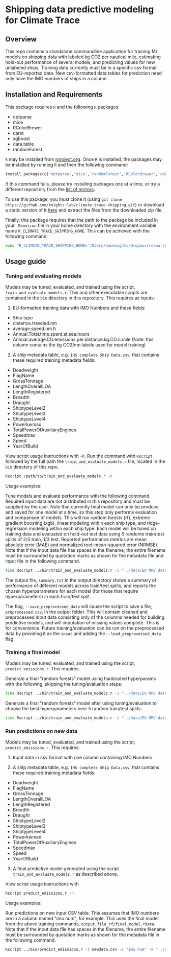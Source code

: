 # Shipping data predictive modeling for Climate Trace

## Overview

This repo contains a standalone commandline application for training ML models on shipping data with labeled kg CO2 per nautical mile, estimating hold-out performance of several models, and predicting values for new unlabeled ships. Training data currently must be in a specific csv format from EU-reported data. New csv-formatted data tables for prediction need only have the IMO numbers of ships in a column.

## Installation and Requirements
This package requires `R` and the following `R` packages:
 - optparse
 - mice
 - RColorBrewer
 - caret
 - xgboost
 - data.table
 - randomForest

`R`  may be installed from [rproject.org](https://www.r-project.org/). Once `R` is installed, the packages may be installed by running `R` and then the following command:
```bash
install.packages(c('optparse','mice','randomForest','RColorBrewer','xgboost','data.table'),repo='http://cran.wustl.edu',dep=TRUE)
```

If this command fails, please try installing packages one at a time, or try a different repository from the [list of mirrors](https://cran.r-project.org/mirrors.html).

To use this package, you must clone it (using `git clone https://github.com/knights-lab/climate-trace-shipping.git`) or download a static version of it [here](https://github.com/knights-lab/climate-trace-shipping/archive/refs/heads/main.zip) and extract the files from the downloaded zip file.

Finally, this package requires that the path to the package be included in your `.Renviron` file in your home directory with the environment variable name `R_CLIMATE_TRACE_SHIPPING_HOME`. This can be achieved with the following command:
```bash
echo "R_CLIMATE_TRACE_SHIPPING_HOME='/Users/danknights/Dropbox/research/climate-trace-shipping'" >> ~/.Renviron
```

## Usage guide

### Tuning and evaluating models
Models may be tuned, evaluated, and trained using the script, `train_and_evaluate_models.r`. This and other executable scripts are contained in the `bin` directory in this repository. This requires as inputs:

1. EU-formatted training data with IMO Numbers and these fields:
 - Ship type
 - distance.traveled.nm
 - average.speed.nm.h
 - Annual.Total.time.spent.at.sea.hours
 - Annual.average.CO.emissions.per.distance.kg.CO.n.mile (Note: this column contains the kg CO2/nm labels used for model training)

2. A ship metadata table, e.g. `IHS complete Ship Data.csv`, that contains these required training metadata fields:
 - Deadweight
 - FlagName
 - GrossTonnage
 - LengthOverallLOA
 - LengthRegistered
 - Breadth
 - Draught
 - ShiptypeLevel2
 - ShiptypeLevel3
 - ShiptypeLevel4
 - Powerkwmax
 - TotalPowerOfAuxiliaryEngines
 - Speedmax
 - Speed
 - YearOfBuild

View script usage instructions with `-h`. Run the command with `Rscript` followed by the full path the `train_and_evaluate_models.r` file, located in the `bin` directory of this repo.
```bash
Rscript /path/to/train_and_evaluate_models.r -h
```

Usage examples:

Tune models and evaluate performance with the following command. Required input data are not distributed in this repository and must be supplied by the user. Note that currently final model can only be produce and saved for one model at a time, so this step only performs evaluation and comparison of models. This will run random forests (rf), extreme gradient boosting (xgb), linear modeling within each ship type, and ridge-regression modeling within each ship type. Each model will be tuned on training data and evaluated on hold-out test data using 5 randome train/test splits of 2/3 train, 1/3 test. Reported performance metrics are mean absolute error (MAE) and normalized root-mean-squared error (NRMSE).  Note that if the input data file has spaces in the filename, the entire filename must be surrounded by quotation marks as shown for the metadata file and input file in the following command.

```bash
time Rscript ../bin/train_and_evaluate_models.r -i "../data/EU MRV data 18-19-20.csv" -m "../data/IHS complete Ship Data.csv" -o output_model_eval --models 'rf,xgb,linear,ridge' -v --save_preprocessed_data --skip_final_model --repeats 5
```

The output file, `summary.txt` in the output directory shows a summary of performance of different models across train/test splits, and reports the chosen hyperparameters for each model (for those that require hyperparameters) in each train/test split.

The flag, `--save_preprocessed_data` will cause the script to save a file, `preprocessed.csv`, in the output folder. This will contain cleaned and preprocessed input data consisting only of the columns needed for building predictive models, and will imputation of missing values complete. This is for convenience. Future training/evaluation can be run on the preprocessed data by providing it as the `input` and adding the `--load_preprocessed_data` flag.

### Training a final model
Models may be tuned, evaluated, and trained using the script, `predict_emissions.r`. This requires:

Generate a final "random forests" model using hardcoded hyperparams with the following, skipping the tuning/evaluation steps:
```bash
time Rscript ../bin/train_and_evaluate_models.r -i "../data/EU MRV data 18-19-20.csv" -m "../data/IHS complete Ship Data.csv" -o output_final_rf --models 'rf' -v --skip_eval
```

Generate a final "random forests" model after using tuning/evaluation to choose the best hyperparameters over 5 random train/test splits:
```bash
time Rscript ../bin/train_and_evaluate_models.r -i "../data/EU MRV data 18-19-20.csv" -m "../data/IHS complete Ship Data.csv" -o output_final_rf --models 'rf' -v --repeats 5
```

### Run predictions on new data
Models may be tuned, evaluated, and trained using the script, `predict_emissions.r`. This requires:

1. Input data in csv format with one column containing IMO Numbers

2. A ship metadata table, e.g. `IHS complete Ship Data.csv`, that contains these required training metadata fields:
 - Deadweight
 - FlagName
 - GrossTonnage
 - LengthOverallLOA
 - LengthRegistered
 - Breadth
 - Draught
 - ShiptypeLevel2
 - ShiptypeLevel3
 - ShiptypeLevel4
 - Powerkwmax
 - TotalPowerOfAuxiliaryEngines
 - Speedmax
 - Speed
 - YearOfBuild

3. A final predictive model generated using the script `train_and_evaluate_models.r` as described above.

View script usage instructions with
```bash
Rscript predict_emissions.r -h
```

Usage examples:

Run predictions on new input CSV table. This assumes that IMO numbers are in a column named "imo num", for example. This uses the final model from the above training commands, `output_file_rf/final_model.rdata`. Note that if the input data file has spaces in the filename, the entire filename must be surrounded by quotation marks as shown for the metadata file in the following command.

```bash
Rscript ../bin/predict_emissions.r -i newdata.csv -I "imo num" -m "../data/IHS complete Ship Data.csv" -o newdata_predicted.csv --model_file output_final_rf/final_model.rdata -v
```

